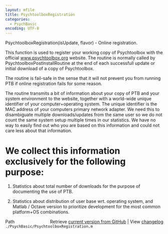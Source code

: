 ```yaml
---
layout: mfile
title: PsychtoolboxRegistration
categories:
  - PsychBasic
encoding: UTF-8
---
```


PsychtoolboxRegistration\(isUpdate, flavor\) - Online registration.

This function is used to register your working copy of Psychtoolbox
with the official www.psychtoolbox.org website. The routine is
normally called by PsychtoolboxPostInstallRoutine at the end of
each successfull update or initial download of a copy of Psychtoolbox.

The routine is fail-safe in the sense that it will not prevent you
from running PTB if online registration fails for some reason.

The routine transmits a bit of information about your copy of PTB and
your system environment to the website, together with a world-wide unique
identifier of your computer+operating system. The unique identifier is
the MAC address of your computers primary network adapter. We need this
to disambiguate multiple downloads/updates from the same user so we
do not count the same system setup multiple times in our statistics.
We have no way to easily find out who you are based on this information and
could not care less about that information.

# We collect this information exclusively for the following purpose:

1. Statistics about total number of downloads for the purpose of
   documenting the use of PTB.

2. Statistics about distribution of user base wrt. operating system,
   and Matlab / Octave version to prioritize development for the most
   common platform+OS combinations.



<div class="code_header" style="text-align:right;">
  <span style="float:left;">Path&nbsp;&nbsp;</span> <span class="counter">Retrieve <a href=
  "https://raw.github.com/Psychtoolbox-3/Psychtoolbox-3/beta/./PsychBasic/PsychtoolboxRegistration.m">current version from GitHub</a> | View <a href=
  "https://github.com/Psychtoolbox-3/Psychtoolbox-3/commits/beta/./PsychBasic/PsychtoolboxRegistration.m">changelog</a></span>
</div>
<div class="code">
  <code>./PsychBasic/PsychtoolboxRegistration.m</code>
</div>
